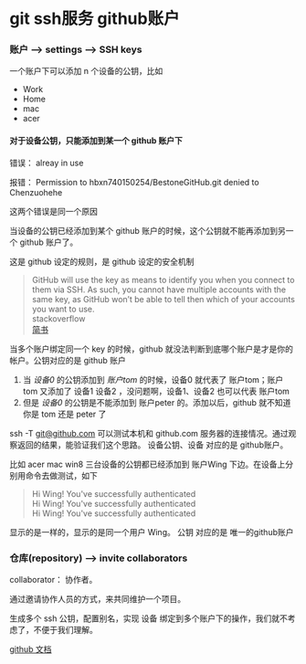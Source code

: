 # git ssh服务 github账户


### 账户 --> settings --> SSH keys

一个账户下可以添加 n 个设备的公钥，比如
- Work
- Home
- mac
- acer

#### 对于设备公钥，只能添加到某一个 github 账户下

错误： alreay in use

报错： Permission to hbxn740150254/BestoneGitHub.git denied to Chenzuohehe

这两个错误是同一个原因

当设备的公钥已经添加到某个 github 账户的时候，这个公钥就不能再添加到另一个 github 账户了。

这是 github 设定的规则，是 github 设定的安全机制

> GitHub will use the key as means to identify you when you connect to them via SSH. As such, you cannot have multiple accounts with the same key, as GitHub won’t be able to tell then which of your accounts you want to use.
> <br />
> stackoverflow
> <br />
> [简书](https://www.jianshu.com/p/12badb7e6c10) 

当多个账户绑定同一个 key 的时候，github 就没法判断到底哪个账户是才是你的帐户。公钥对应的是 github 账户

1. 当 *设备0* 的公钥添加到 *账户tom* 的时候，设备0 就代表了 账户tom；账户tom 又添加了 设备1 设备2 ，没问题啊，设备1、设备2 也可以代表 账户tom
2. 但是 *设备0* 的公钥是不能添加到 账户peter 的。添加以后，github 就不知道你是 tom 还是 peter 了

ssh -T git@github.com 可以测试本机和 github.com 服务器的连接情况。通过观察返回的结果，能验证我们这个思路。 设备公钥、设备 对应的是 github账户。

比如 acer mac win8 三台设备的公钥都已经添加到 账户Wing 下边。在设备上分别用命令去做测试，如下

> Hi Wing! You've successfully authenticated
> <br />
> Hi Wing! You've successfully authenticated
> <br />
> Hi Wing! You've successfully authenticated

显示的是一样的，显示的是同一个用户 Wing。 公钥 对应的是 唯一的github账户


### 仓库(repository) --> invite collaborators

collaborator： 协作者。

通过邀请协作人员的方式，来共同维护一个项目。

生成多个 ssh 公钥，配置别名，实现 设备 绑定到多个账户下的操作，我们就不考虑了，不便于我们理解。

[github 文档](https://help.github.com/cn)

